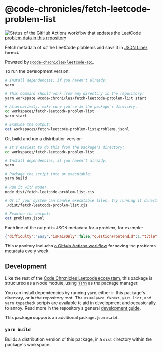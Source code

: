 # @code-chronicles/fetch-leetcode-problem-list

[![Status of the GitHub Actions workflow that updates the LeetCode problem data in this repository](https://github.com/code-chronicles-code/leetcode-curriculum/actions/workflows/update-leetcode-problem-data.yml/badge.svg)](https://github.com/code-chronicles-code/leetcode-curriculum/actions/workflows/update-leetcode-problem-data.yml)

Fetch metadata of _all_ the LeetCode problems and save it in [JSON Lines](https://jsonlines.org/) format.

Powered by [`@code-chronicles/leetcode-api`](../leetcode-api/).

To run the development version:

```sh
# Install dependencies, if you haven't already:
yarn

# This command should work from any directory in the repository:
yarn workspace @code-chronicles/fetch-leetcode-problem-list start

# Alternatively, make sure you're in the package's directory:
cd workspaces/fetch-leetcode-problem-list
yarn start

# Examine the output:
cat workspaces/fetch-leetcode-problem-list/problems.jsonl
```

Or, build and run a distribution version:

```sh
# It's easiest to do this from the package's directory:
cd workspaces/fetch-leetcode-problem-list

# Install dependencies, if you haven't already:
yarn

# Package the script into an executable:
yarn build

# Run it with Node!
node dist/fetch-leetcode-problem-list.cjs

# Or if your system can handle executable files, try running it directly:
./dist/fetch-leetcode-problem-list.cjs

# Examine the output:
cat problems.jsonl
```

Each line of the output is JSON metadata for a problem, for example:

<!-- prettier-ignore-start -->
```json
{"difficulty":"Easy","isPaidOnly":false,"questionFrontendId":1,"title":"Two Sum","titleSlug":"two-sum"}
```
<!-- prettier-ignore-end -->

This repository includes [a Github Actions workflow](../../.github/workflows/update-leetcode-problem-data.yml) for saving the problems metadata every week.

## Development

Like the rest of the [Code Chronicles Leetcode ecosystem](../../), this package is structured as a Node module, using [Yarn](https://yarnpkg.com/) as the package manager.

You can install dependencies by running `yarn`, either in this package's directory, or in the repository root. The usual `yarn format`, `yarn lint`, and `yarn typecheck` scripts are available to aid in development and occasionally to annoy. Read more in the repository's general [development guide](../../DEVELOPMENT.md).

This package supports an additional `package.json` script:

### `yarn build`

Builds a distribution version of this package, in a `dist` directory within the package's workspace.
